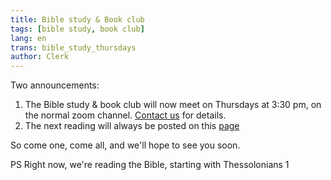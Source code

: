 ```yaml
---
title: Bible study & Book club
tags: [bible study, book club]
lang: en
trans: bible_study_thursdays
author: Clerk
---
```

Two announcements: 

1. The Bible study & book club will now meet on Thursdays at 3:30 pm, on the normal zoom channel. [Contact us](/contact) for details.
2. The next reading will always be posted on this [page](/new_attender/book_bible)

So come one, come all, and we'll hope to see you soon.

PS Right now, we're reading the Bible, starting with Thessolonians 1
